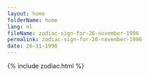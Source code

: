 ```yaml
---
layout: home
folderName: home
lang: nl
fileName: zodiac-sign-for-26-november-1996
permalink: zodiac-sign-for-26-november-1996
date: 26-11-1996
---
```

{% include zodiac.html %}
